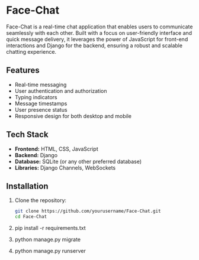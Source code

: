 # Face-Chat

Face-Chat is a real-time chat application that enables users to communicate seamlessly with each other. Built with a focus on user-friendly interface and quick message delivery, it leverages the power of JavaScript for front-end interactions and Django for the backend, ensuring a robust and scalable chatting experience.

## Features

- Real-time messaging
- User authentication and authorization
- Typing indicators
- Message timestamps
- User presence status
- Responsive design for both desktop and mobile

## Tech Stack

- **Frontend:** HTML, CSS, JavaScript
- **Backend:** Django
- **Database:** SQLite (or any other preferred database)
- **Libraries:** Django Channels, WebSockets

## Installation

1. Clone the repository:
   ```bash
   git clone https://github.com/yourusername/Face-Chat.git
   cd Face-Chat
2. pip install -r requirements.txt

3. python manage.py migrate

4. python manage.py runserver
